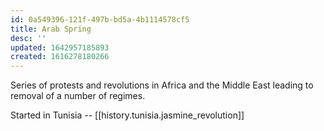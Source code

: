 ```yaml
---
id: 0a549396-121f-497b-bd5a-4b1114578cf5
title: Arab Spring
desc: ''
updated: 1642957185893
created: 1616278180266
---
```


Series of protests and revolutions in Africa and the Middle East leading to removal of a number of regimes.

Started in Tunisia -- [[history.tunisia.jasmine_revolution]]
